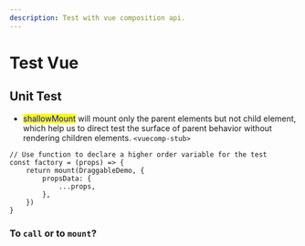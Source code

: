 ```yaml
---
description: Test with vue composition api.
---
```


# Test Vue

## Unit Test

* <mark style="color:blue;">shallowMount</mark> will mount only the parent elements but not child element, which help us to direct test the surface of parent behavior without rendering children elements. `<vuecomp-stub>`

```
// Use function to declare a higher order variable for the test
const factory = (props) => {
    return mount(DraggableDemo, {
        propsData: {
            ...props,
        },
    })
}
```

### To `call` or to `mount`? <a href="#to-call-or-to-mount" id="to-call-or-to-mount"></a>

###
